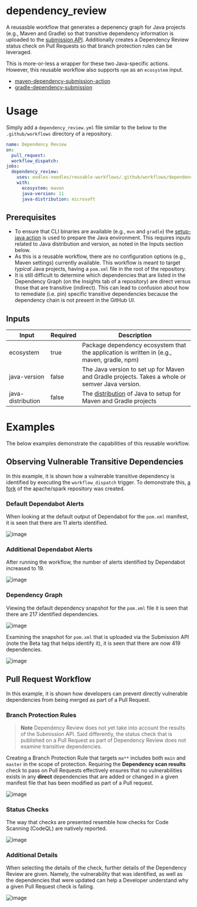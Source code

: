 # dependency_review

A reusasble workflow that generates a depenency graph for Java projects (e.g., Maven and Gradle) so that transitive dependency information is uploaded to the [submission API](https://docs.github.com/en/code-security/supply-chain-security/understanding-your-software-supply-chain/using-the-dependency-submission-api). Additionally creates a Dependency Review status check on Pull Requests so that branch protection rules can be leveraged.

This is more-or-less a wrapper for these two Java-specific actions. However, this reusable workflow also supports `npm` as an `ecosystem` input.
- [maven-dependency-submission-action](https://github.com/advanced-security/maven-dependency-submission-action)
- [gradle-dependency-submission](https://github.com/mikepenz/gradle-dependency-submission)


# Usage
Simply add a `dependency_review.yml` file similar to the below to the `.github/workflows` directory of a repository.

```yaml
name: Dependency Review
on:
  pull_request:
  workflow_dispatch:
jobs:
  dependency_review:
    uses: oodles-noodles/reusable-workflows/.github/workflows/dependency_review.yml@main
    with:
      ecosystem: maven
      java-version: 11
      java-distribution: microsoft
```

## Prerequisites
- To ensure that CLI binaries are available (e.g., `mvn` and `gradle`) the [setup-java action](https://github.com/actions/setup-java) is used to prepare the Java environment. This requires inputs related to Java distribution and version, as noted in the Inputs section below. 
- As this is a reusable workflow, there are no configuration options (e.g., Maven settings) currently available. This workflow is meant to target _typical_ Java projects, having a `pom.xml` file in the root of the repository.
- It is still difficult to determine which dependencies that are listed in the Dependency Graph (on the Insights tab of a repository) are direct versus those that are transitive (indirect). This can lead to confusion about how to remediate (i.e. pin) specific transitive dependencies because the dependency chain is not present in the GitHub UI.

## Inputs
| Input     | Required | Description                                                                                |
|-----------|----------|--------------------------------------------------------------------------------------------|
| ecosystem | true     | Package dependency ecosystem that the application is written in (e.g., maven, gradle, npm) |
| java-version | false     | The Java version to set up for Maven and Gradle projects. Takes a whole or semver Java version. |
| java-distribution | false     | The [distribution](https://github.com/actions/setup-java#supported-distributions) of Java to setup for Maven and Gradle projects |


# Examples
The below examples demonstrate the capabilities of this reusable workflow.

## Observing Vulnerable Transitive Dependencies 
In this example, it is shown how a vulnerable transitive dependency is identified by executing the `workflow_dispatch` trigger. To demonstrate this, [a fork](https://github.com/oodles-noodles/spark) of the apache/spark repository was created.

### Default Dependabot Alerts
When looking at the default output of Dependabot for the `pom.xml` manifest, it is seen that there are 11 alerts identified.

![image](https://user-images.githubusercontent.com/107562400/221623539-e6a59e32-00a5-4395-8ff3-4656132086f1.png)


### Additional Dependabot Alerts
After running the workflow, the number of alerts identified by Dependabot increased to 19.

![image](https://user-images.githubusercontent.com/107562400/221627820-c547b4ed-d10d-47c2-ac01-08279cd11eab.png)


### Dependency Graph 
Viewing the default dependency snapshot for the `pom.xml` file it is seen that there are 217 identified dependencies.

![image](https://user-images.githubusercontent.com/107562400/221620926-259c5b6d-2920-48a6-839a-41e305858106.png)

Examining the snapshot for `pom.xml` that is uploaded via the Submission API (note the Beta tag that helps identify it), it is seen that there are now 419 dependencies.

![image](https://user-images.githubusercontent.com/107562400/221621049-8c349db8-c5c5-4230-aba3-e310377bae13.png)

## Pull Request Workflow
In this example, it is shown how developers can prevent directly vulnerable dependencies from being merged as part of a Pull Request.

### Branch Protection Rules
> **Note**
Dependency Review does not yet take into account the results of the Submission API. Said differently, the status check that is published on a Pull Request as part of Dependency Review does not examine transitive dependencies.

Creating a Branch Protection Rule that targets `ma**` includes both `main` and `master` in the scope of protection. Requiring the **Dependency scan results** check to pass on Pull Requests effectively ensures that no vulnerabilities exists in any **direct** dependencies that are added or changed in a given manifest file that has been modified as part of a Pull request.

![image](https://user-images.githubusercontent.com/107562400/221601613-e88aba40-d271-4aac-8031-de8adc35492e.png)

### Status Checks
The way that checks are presented resemble how checks for Code Scanning (CodeQL) are natively reported.

![image](https://user-images.githubusercontent.com/107562400/221601572-10730531-5454-42c2-92e9-60a751266641.png)

### Additional Details
When selecting the details of the check, further details of the Dependency Review are given. Namely, the vulnerability that was identified, as well as the dependencies that were updated can help a Developer understand why a given Pull Request check is failing. 

![image](https://user-images.githubusercontent.com/107562400/221601709-dae321b7-0901-4fb0-9c9b-714aee55afa7.png)
